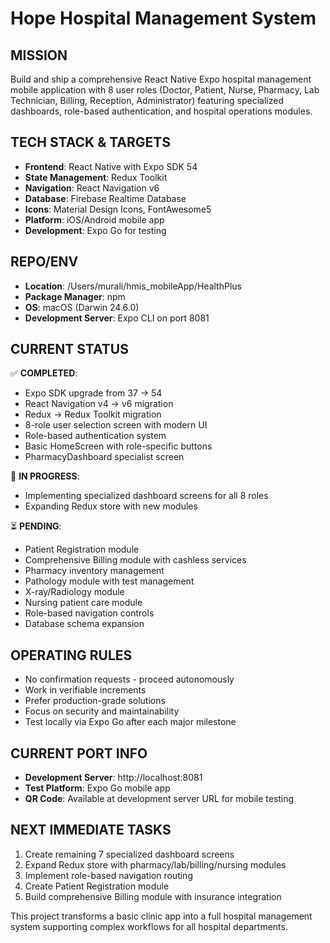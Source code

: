 # Hope Hospital Management System

## MISSION
Build and ship a comprehensive React Native Expo hospital management mobile application with 8 user roles (Doctor, Patient, Nurse, Pharmacy, Lab Technician, Billing, Reception, Administrator) featuring specialized dashboards, role-based authentication, and hospital operations modules.

## TECH STACK & TARGETS
- **Frontend**: React Native with Expo SDK 54
- **State Management**: Redux Toolkit
- **Navigation**: React Navigation v6
- **Database**: Firebase Realtime Database
- **Icons**: Material Design Icons, FontAwesome5
- **Platform**: iOS/Android mobile app
- **Development**: Expo Go for testing

## REPO/ENV
- **Location**: /Users/murali/hmis_mobileApp/HealthPlus
- **Package Manager**: npm
- **OS**: macOS (Darwin 24.6.0)
- **Development Server**: Expo CLI on port 8081

## CURRENT STATUS
✅ **COMPLETED**:
- Expo SDK upgrade from 37 → 54
- React Navigation v4 → v6 migration
- Redux → Redux Toolkit migration
- 8-role user selection screen with modern UI
- Role-based authentication system
- Basic HomeScreen with role-specific buttons
- PharmacyDashboard specialist screen

🔄 **IN PROGRESS**:
- Implementing specialized dashboard screens for all 8 roles
- Expanding Redux store with new modules

⏳ **PENDING**:
- Patient Registration module
- Comprehensive Billing module with cashless services
- Pharmacy inventory management
- Pathology module with test management
- X-ray/Radiology module
- Nursing patient care module
- Role-based navigation controls
- Database schema expansion

## OPERATING RULES
- No confirmation requests - proceed autonomously
- Work in verifiable increments
- Prefer production-grade solutions
- Focus on security and maintainability
- Test locally via Expo Go after each major milestone

## CURRENT PORT INFO
- **Development Server**: http://localhost:8081
- **Test Platform**: Expo Go mobile app
- **QR Code**: Available at development server URL for mobile testing

## NEXT IMMEDIATE TASKS
1. Create remaining 7 specialized dashboard screens
2. Expand Redux store with pharmacy/lab/billing/nursing modules
3. Implement role-based navigation routing
4. Create Patient Registration module
5. Build comprehensive Billing module with insurance integration

This project transforms a basic clinic app into a full hospital management system supporting complex workflows for all hospital departments.